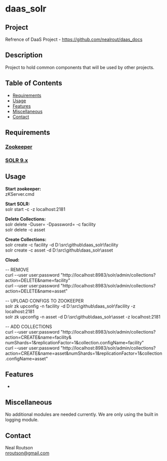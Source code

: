 # daas_solr

## Project

Refrence of DaaS Project - https://github.com/nealrout/daas_docs

## Description
Project to hold common components that will be used by other projects.  

## Table of Contents
- [Requirements](#requirements)
- [Usage](#usage)
- [Features](#features)
- [Miscellaneous](#miscellaneous)
- [Contact](#contact)

## Requirements
### [Zookeeper](https://zookeeper.apache.org/) ### 

### [SOLR 9.x](https://solr.apache.org/downloads.html) ### 

## Usage
__Start zookeeper:__  
zKServer.cmd 

__Start SOLR:__  
solr start -c -z localhost:2181

__Delete Collections:__  
solr delete -Duser=<UPDATEME> -Dpassword=<UPDATEME> -c facility  
solr delete -c asset  

__Create Collections:__  
solr create -c facility -d D:\src\github\daas_solr\facility  
solr create -c asset -d D:\src\github\daas_solr\asset  

__Cloud:__  

-- REMOVE  
curl --user user:password "http://localhost:8983/solr/admin/collections?action=DELETE&name=facility"  
curl --user user:password "http://localhost:8983/solr/admin/collections?action=DELETE&name=asset"  

-- UPLOAD CONFIGS TO ZOOKEEPER  
solr zk upconfig -n facility -d D:\src\github\daas_solr\facility -z localhost:2181  
solr zk upconfig -n asset -d D:\src\github\daas_solr\asset -z localhost:2181  

-- ADD COLLECTIONS  
curl --user user:password "http://localhost:8983/solr/admin/collections?action=CREATE&name=facility&  numShards=1&replicationFactor=1&collection.configName=facility"  
curl --user user:password "http://localhost:8983/solr/admin/collections?action=CREATE&name=asset&numShards=1&replicationFactor=1&collection.configName=asset"


## Features
-

## Miscellaneous
No additional modules are needed currently.  We are only using the built in logging module.

## Contact
Neal Routson  
nroutson@gmail.com
